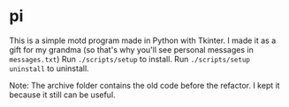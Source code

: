 # pi

This is a simple motd program made in Python with Tkinter. I made it as a gift for my grandma (so that's why you'll see personal messages in `messages.txt`)
Run `./scripts/setup` to install.
Run `./scripts/setup uninstall` to uninstall.

Note: The archive folder contains the old code before the refactor. I kept it because it still can be useful.
